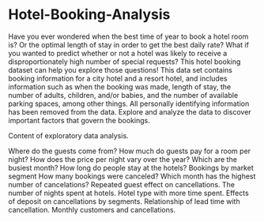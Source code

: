 # Hotel-Booking-Analysis

Have you ever wondered when the best time of year to book a hotel room is? Or the optimal length of stay in order to get the best daily rate? What if you wanted to predict whether or not a hotel was likely to receive a disproportionately high number of special requests? This hotel booking dataset can help you explore those questions!
This data set contains booking information for a city hotel and a resort hotel, and includes information such as when the booking was made, length of stay, the number of adults, children, and/or babies, and the number of available parking spaces, among other things. All personally identifying information has been removed from the data.
Explore and analyze the data to discover important factors that govern the bookings.

Content of exploratory data analysis.

Where do the guests come from?
How much do guests pay for a room per night?
How does the price per night vary over the year?
Which are the busiest month?
How long do people stay at the hotels?
Bookings by market segment
How many bookings were canceled?
Which month has the highest number of cancelations?
Repeated guest effect on cancellations.
The number of nights spent at hotels.
Hotel type with more time spent.
Effects of deposit on cancellations by segments.
Relationship of lead time with cancellation.
Monthly customers and cancellations.

